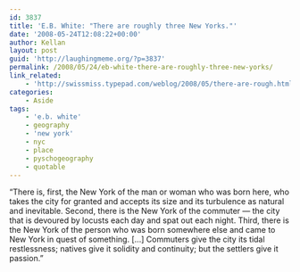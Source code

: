 ```yaml
---
id: 3837
title: 'E.B. White: "There are roughly three New Yorks."'
date: '2008-05-24T12:08:22+00:00'
author: Kellan
layout: post
guid: 'http://laughingmeme.org/?p=3837'
permalink: /2008/05/24/eb-white-there-are-roughly-three-new-yorks/
link_related:
    - 'http://swissmiss.typepad.com/weblog/2008/05/there-are-rough.html'
categories:
    - Aside
tags:
    - 'e.b. white'
    - geography
    - 'new york'
    - nyc
    - place
    - pyschogeography
    - quotable
---
```


“There is, first, the New York of the man or woman who was born here, who takes the city for granted and accepts its size and its turbulence as natural and inevitable. Second, there is the New York of the commuter — the city that is devoured by locusts each day and spat out each night. Third, there is the New York of the person who was born somewhere else and came to New York in quest of something. […] Commuters give the city its tidal restlessness; natives give it solidity and continuity; but the settlers give it passion.”